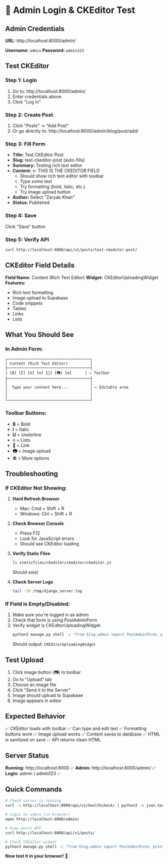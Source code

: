 # 🔐 Admin Login & CKEditor Test

## Admin Credentials

**URL:** http://localhost:8000/admin/

**Username:** `admin`
**Password:** `admin123`

## Test CKEditor

### Step 1: Login
1. Go to: http://localhost:8000/admin/
2. Enter credentials above
3. Click "Log in"

### Step 2: Create Post
1. Click "Posts" → "Add Post"
2. Or go directly to: http://localhost:8000/admin/blog/post/add/

### Step 3: Fill Form
- **Title:** Test CKEditor Post
- **Slug:** test-ckeditor-post (auto-fills)
- **Summary:** Testing rich text editor
- **Content:** ← THIS IS THE CKEDITOR FIELD
  - Should show rich text editor with toolbar
  - Type some text
  - Try formatting (bold, italic, etc.)
  - Try image upload button
- **Author:** Select "Zaryab Khan"
- **Status:** Published

### Step 4: Save
Click "Save" button

### Step 5: Verify API
```bash
curl http://localhost:8000/api/v1/posts/test-ckeditor-post/
```

## CKEditor Field Details

**Field Name:** Content (Rich Text Editor)
**Widget:** CKEditorUploadingWidget
**Features:**
- Rich text formatting
- Image upload to Supabase
- Code snippets
- Tables
- Links
- Lists

## What You Should See

### In Admin Form:
```
┌─────────────────────────────────────┐
│ Content (Rich Text Editor)          │
├─────────────────────────────────────┤
│ [B] [I] [U] [≡] [🔗] [📷] [⚙️]      │ ← Toolbar
├─────────────────────────────────────┤
│                                     │
│  Type your content here...          │ ← Editable area
│                                     │
│                                     │
└─────────────────────────────────────┘
```

### Toolbar Buttons:
- **B** = Bold
- **I** = Italic  
- **U** = Underline
- **≡** = Lists
- **🔗** = Link
- **📷** = Image upload
- **⚙️** = More options

## Troubleshooting

### If CKEditor Not Showing:

1. **Hard Refresh Browser**
   - Mac: Cmd + Shift + R
   - Windows: Ctrl + Shift + R

2. **Check Browser Console**
   - Press F12
   - Look for JavaScript errors
   - Should see CKEditor loading

3. **Verify Static Files**
   ```bash
   ls staticfiles/ckeditor/ckeditor/ckeditor.js
   ```
   Should exist

4. **Check Server Logs**
   ```bash
   tail -50 /tmp/django_server.log
   ```

### If Field is Empty/Disabled:

1. Make sure you're logged in as admin
2. Check that form is using PostAdminForm
3. Verify widget is CKEditorUploadingWidget:
   ```bash
   python3 manage.py shell -c "from blog.admin import PostAdminForm; print(type(PostAdminForm().fields['content'].widget).__name__)"
   ```
   Should output: `CKEditorUploadingWidget`

## Test Upload

1. Click image button (📷) in toolbar
2. Go to "Upload" tab
3. Choose an image file
4. Click "Send it to the Server"
5. Image should upload to Supabase
6. Image appears in editor

## Expected Behavior

✅ CKEditor loads with toolbar
✅ Can type and edit text
✅ Formatting buttons work
✅ Image upload works
✅ Content saves to database
✅ HTML is sanitized on save
✅ API returns clean HTML

## Server Status

**Running:** http://localhost:8000 ✅
**Admin:** http://localhost:8000/admin/ ✅
**Login:** admin / admin123 ✅

## Quick Commands

```bash
# Check server is running
curl -s http://localhost:8000/api/v1/healthcheck/ | python3 -m json.tool

# Login to admin (in browser)
open http://localhost:8000/admin/

# View posts API
curl http://localhost:8000/api/v1/posts/

# Check CKEditor widget
python3 manage.py shell -c "from blog.admin import PostAdminForm; print(PostAdminForm().fields['content'].widget)"
```

**Now test it in your browser!** 🚀
